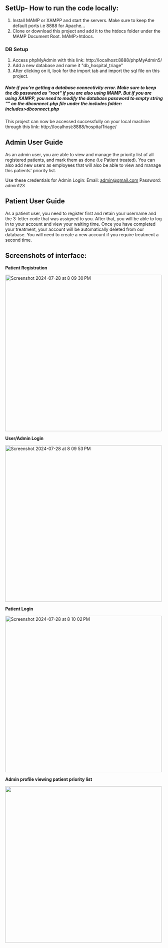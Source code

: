 ## SetUp- How to run the code locally:

  1. Install MAMP or XAMPP and start the servers. Make sure to keep the default ports i.e 8888 for Apache...
  2. Clone or download this project and add it to the htdocs folder under the MAMP Document Root. MAMP>htdocs.
   
### DB Setup
   1. Access phpMyAdmin with this link: http://localhost:8888/phpMyAdmin5/
   2. Add a new database and name it "db_hospital_triage"
   3. After clicking on it, look for the import tab and import the sql file on this project.

##### Note if you're getting a database connectivity error. Make sure to keep the db password as "root" if you are also using MAMP. But if you are using XAMPP, you need to modify the database password to empty string "" on the dbconnect.php file under the includes folder: includes>dbconnect.php

This project can now be accessed successfully on your local machine through this link: http://localhost:8888/hospitalTriage/


## Admin User Guide

As an admin user, you are able to view and manage the priority list of all registered patients, and mark them as done (i.e Patient treated). You can also add new users as employees that will also be able to view and manage this patients' priority list.

Use these credentials for Admin Login:
      Email:     admin@gmail.com
      Password:  admin123


## Patient User Guide
As a patient user, you need to register first and retain your username and the 3-letter code that was assigned to you. After that, you will be able to log in to your account and view your waiting time. Once you have completed your treatment, your account will be automatically deleted from our database. You will need to create a new account if you require treatment a second time.


## Screenshots of interface:


**Patient Registration**

<img width="500" alt="Screenshot 2024-07-28 at 8 09 30 PM" src="https://github.com/user-attachments/assets/e5f52de0-5fec-4a29-b8b6-153ed33be5ed">



**User/Admin Login**

<img width="500" alt="Screenshot 2024-07-28 at 8 09 53 PM" src="https://github.com/user-attachments/assets/87792bf3-4370-4c04-bc76-1b7aecd81877">



**Patient Login**


<img width="500" alt="Screenshot 2024-07-28 at 8 10 02 PM" src="https://github.com/user-attachments/assets/5ef26b53-7325-4f2b-b96a-1d12359da53e">


**Admin profile viewing patient priority list**


<img width="500" src="https://github.com/user-attachments/assets/4646856f-8714-4b2f-992a-7ab81d524776">






